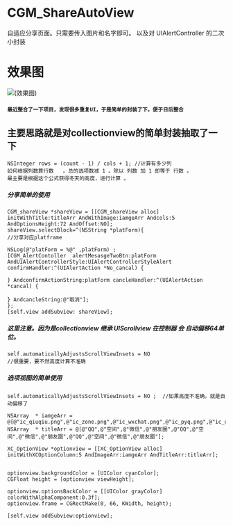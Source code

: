 # CGM_ShareAutoView
自适应分享页面。只需要传入图片和名字即可。 以及对 UIAlertController 的二次小封装

<h1>效果图</h1>

![(效果图)](http://upload-images.jianshu.io/upload_images/2018474-11c92543ba335f66.gif?imageMogr2/auto-orient/strip%7CimageView2/2/w/1240)

<h4>

    最近整合了一下项目，发现很多重复UI，于是简单的封装了下。便于日后整合
    
</h4>

## 主要思路就是对collectionview的简单封装抽取了一下
```
NSInteger rows = (count - 1) / cols + 1; //计算有多少列
如何根据列数算行数   。总的选项数减 1 。除以 列数 加 1 即等于 行数 。
最主要是根据这个公式获得冬天的高度，进行计算 。

```

#####  分享简单的使用

```
CGM_shareView *shareView = [[CGM_shareView alloc] initWithTitle:titleArr AndWithImage:iamgeArr Andcols:5 AndOptionsHeight:72 AndOffset:NO];
shareView.selectBlock=^(NSString *platForm){
//分享对应platframe

NSLog(@"platForm = %@" ,platForm) ;
[CGM_AlertContoller  alertMesasgeTwoBtn:platForm AndUIAlertControllerStyle:UIAlertControllerStyleAlert confirmHandler:^(UIAlertAction *No_cancal) {

} AndconfirmActionString:platForm cancleHandler:^(UIAlertAction *cancal) {

} AndcancleString:@"取消"];
};
[self.view addSubview: shareView];
```

##### 这里注意。因为是collectionview 继承 UIScrollview 在控制器 会 自动偏移64单位。
```
self.automaticallyAdjustsScrollViewInsets = NO
//很重要，要不然高度计算不准确
```
##### 选项视图的简单使用
```
self.automaticallyAdjustsScrollViewInsets = NO ;  //如果高度不准确。就是自动偏移了

NSArray  * iamgeArr = @[@"ic_qiuqiu.png",@"ic_zone.png",@"ic_wxchat.png",@"ic_pyq.png",@"ic_qiuqiu.png",@"ic_zone.png",@"ic_wxchat.png",@"ic_pyq.png",@"ic_qiuqiu.png",@"ic_zone.png",@"ic_wxchat.png",@"ic_pyq.png"];
NSArray  * titleArr = @[@"QQ",@"空间",@"微信",@"朋友圈",@"QQ",@"空间",@"微信",@"朋友圈",@"QQ",@"空间",@"微信",@"朋友圈"];

XC_OptionView *optionview = [[XC_OptionView alloc] initWithXCOptionColumn:5 AndImageArr:iamgeArr AndTitleArr:titleArr];


optionview.backgroundColor = [UIColor cyanColor];
CGFloat height = [optionview viewHeight];

optionview.optionsBackColor = [[UIColor grayColor] colorWithAlphaComponent:0.3f];
optionview.frame = CGRectMake(0, 66, KWidth, height);

[self.view addSubview:optionview];

```
